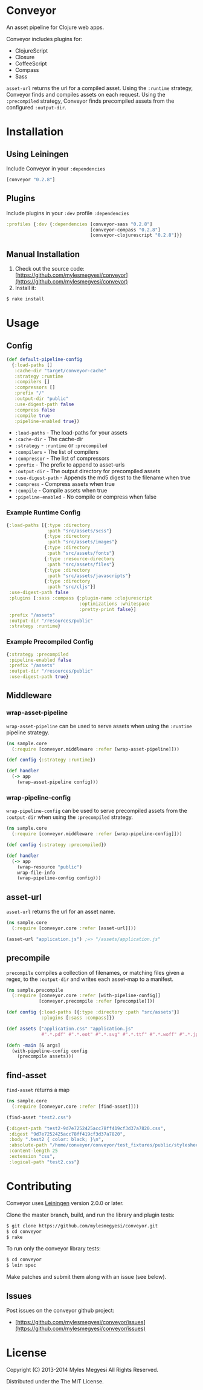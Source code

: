 # Conveyor
An asset pipeline for Clojure web apps.

Conveyor includes plugins for:
* ClojureScript
* Closure
* CoffeeScript
* Compass
* Sass

`asset-url` returns the url for a compiled asset.
Using the `:runtime` strategy, Conveyor finds and compiles assets on each request.
Using the `:precompiled` strategy, Conveyor finds precompiled assets from the configured `:output-dir`.

# Installation
## Using Leiningen
Include Conveyor in your `:dependencies`
```clojure
[conveyor "0.2.8"]
```
## Plugins
Include plugins in your `:dev` profile `:dependencies`
```clojure
:profiles {:dev {:dependencies [conveyor-sass "0.2.8"]
                               [conveyor-compass "0.2.8"]
                               [conveyor-clojurescript "0.2.8"]}}
```
## Manual Installation
1. Check out the source code: [https://github.com/mylesmegyesi/conveyor](https://github.com/mylesmegyesi/conveyor)
2. Install it:

```bash
$ rake install
```

# Usage
## Config
```clojure
(def default-pipeline-config
  {:load-paths []
   :cache-dir "target/conveyor-cache"
   :strategy :runtime
   :compilers []
   :compressors []
   :prefix "/"
   :output-dir "public"
   :use-digest-path false
   :compress false
   :compile true
   :pipeline-enabled true})
```
* `:load-paths` - The load-paths for your assets
* `:cache-dir` - The cache-dir
* `:strategy` - `:runtime` or `:precompiled`
* `:compilers` - The list of compilers
* `:compressor` - The list of compressors
* `:prefix` - The prefix to append to asset-urls
* `:output-dir` - The output directory for precompiled assets
* `:use-digest-path` - Appends the md5 digest to the filename when true
* `:compress` - Compress assets when true
* `:compile` - Compile assets when true
* `:pipeline-enabled` - No compile or compress when false

### Example Runtime Config
```clojure
{:load-paths [{:type :directory
               :path "src/assets/scss"}
              {:type :directory
               :path "src/assets/images"}
              {:type :directory
               :path "src/assets/fonts"}
              {:type :resource-directory
               :path "src/assets/files"}
              {:type :directory
               :path "src/assets/javascripts"}
              {:type :directory
               :path "src/cljs"}]
 :use-digest-path false
 :plugins [:sass :compass {:plugin-name :clojurescript
                           :optimizations :whitespace
                           :pretty-print false}]
 :prefix "/assets"
 :output-dir "/resources/public"
 :strategy :runtime}
```

### Example Precompiled Config
```clojure
{:strategy :precompiled
 :pipeline-enabled false
 :prefix "/assets"
 :output-dir "/resources/public"
 :use-digest-path true}
```

## Middleware
### wrap-asset-pipeline
`wrap-asset-pipeline` can be used to serve assets when using the `:runtime` pipeline strategy.
```clojure
(ns sample.core
  (:require [conveyor.middleware :refer [wrap-asset-pipeline]]))

(def config {:strategy :runtime})

(def handler
  (-> app
    (wrap-asset-pipeline config)))
```

### wrap-pipeline-config
`wrap-pipeline-config` can be used to serve precompiled assets from the `:output-dir` when using the `:precompiled` strategy.
```clojure
(ns sample.core
  (:require [conveyor.middleware :refer [wrap-pipeline-config]]))

(def config {:strategy :precompiled})

(def handler
  (-> app
    (wrap-resource "public")
    wrap-file-info
    (wrap-pipeline-config config)))
```

## asset-url
`asset-url` returns the url for an asset name.
```clojure
(ns sample.core
  (:require [conveyor.core :refer [asset-url]]))

(asset-url "application.js") ;=> "/assets/application.js"
```

## precompile
`precompile` compiles a collection of filenames, or matching files given a regex, to the `:output-dir` and writes each asset-map to a manifest.
```clojure
(ns sample.precompile
  (:require [conveyor.core :refer [with-pipeline-config]]
            [conveyor.precompile :refer [precompile]]))

(def config {:load-paths [{:type :directory :path "src/assets"}]
             :plugins [:sass :compass]})

(def assets ["application.css" "application.js"
             #".*.pdf" #".*.eot" #".*.svg" #".*.ttf" #".*.woff" #".*.jpg" #".*.png"])

(defn -main [& args]
  (with-pipeline-config config
    (precompile assets)))
```

## find-asset
`find-asset` returns a map
```clojure
(ns sample.core
  (:require [conveyor.core :refer [find-asset]]))

(find-asset "test2.css")
```
```clojure
{:digest-path "test2-9d7e7252425acc78ff419cf3d37a7820.css",
 :digest "9d7e7252425acc78ff419cf3d37a7820",
 :body ".test2 { color: black; }\n",
 :absolute-path "/home/conveyor/conveyor/test_fixtures/public/stylesheets/test2.css",
 :content-length 25
 :extension "css",
 :logical-path "test2.css"}
```
# Contributing
Conveyor uses [Leiningen](https://github.com/technomancy/leiningen) version 2.0.0 or later.

Clone the master branch, build, and run the library and plugin tests:

```bash
$ git clone https://github.com/mylesmegyesi/conveyor.git
$ cd conveyor
$ rake
```

To run only the conveyor library tests:
```bash
$ cd conveyor
$ lein spec
```

Make patches and submit them along with an issue (see below).

## Issues
Post issues on the conveyor github project:

* [https://github.com/mylesmegyesi/conveyor/issues](https://github.com/mylesmegyesi/conveyor/issues)

# License
Copyright (C) 2013-2014 Myles Megyesi All Rights Reserved.

Distributed under the The MIT License.
